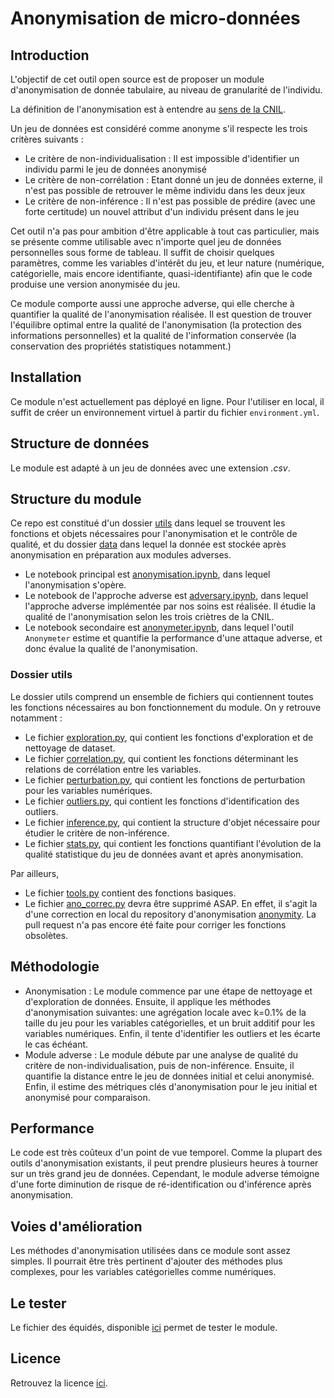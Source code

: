 # Anonymisation de micro-données

## Introduction

L'objectif de cet outil open source est de proposer un module d'anonymisation de donnée tabulaire, au niveau de granularité de l'individu.

La définition de l'anonymisation est à entendre au [sens de la CNIL](https://www.cnil.fr/fr/lanonymisation-de-donnees-personnelles).

Un jeu de données est considéré comme anonyme s'il respecte les trois critères suivants :
- Le critère de non-individualisation : Il est impossible d'identifier un individu parmi le jeu de données anonymisé
- Le critère de non-corrélation : Etant donné un jeu de données externe, il n'est pas possible de retrouver le même individu dans les deux jeux
- Le critère de non-inférence : Il n'est pas possible de prédire (avec une forte certitude) un nouvel attribut d'un individu présent dans le jeu

Cet outil n'a pas pour ambition d'être applicable à tout cas particulier, mais se présente comme utilisable avec n'importe quel jeu de données personnelles sous forme de tableau. Il suffit de choisir quelques paramètres, comme les variables d'intérêt du jeu, et leur nature (numérique, catégorielle, mais encore identifiante, quasi-identifiante) afin que le code produise une version anonymisée du jeu.

Ce module comporte aussi une approche adverse, qui elle cherche à quantifier la qualité de l'anonymisation réalisée. Il est question de trouver l'équilibre optimal entre la qualité de l'anonymisation (la protection des informations personnelles) et la qualité de l'information conservée (la conservation des propriétés statistiques notamment.)

## Installation

Ce module n'est actuellement pas déployé en ligne. Pour l'utiliser en local, il suffit de créer un environnement virtuel à partir du fichier `environment.yml`.

## Structure de données

Le module est adapté à un jeu de données avec une extension *.csv*.

## Structure du module

Ce repo est constitué d'un dossier [utils](utils/) dans lequel se trouvent les fonctions et objets nécessaires pour l'anonymisation et le contrôle de qualité, et du dossier [data](data/) dans lequel la donnée est stockée après anonymisation en préparation aux modules adverses.
- Le notebook principal est [anonymisation.ipynb](anonymisation.ipynb), dans lequel l'anonymisation s'opère.
- Le notebook de l'approche adverse est [adversary.ipynb](adversary.ipynb), dans lequel l'approche adverse implémentée par nos soins est réalisée. Il étudie la qualité de l'anonymisation selon les trois criètres de la CNIL.
- Le notebook secondaire est [anonymeter.ipynb](anonymeter.ipynb), dans lequel l'outil `Anonymeter` estime et quantifie la performance d'une attaque adverse, et donc évalue la qualité de l'anonymisation.

### Dossier utils

Le dossier utils comprend un ensemble de fichiers qui contiennent toutes les fonctions nécessaires au bon fonctionnement du module. On y retrouve notamment :
- Le fichier [exploration.py](utils/exploration.py), qui contient les fonctions d'exploration et de nettoyage de dataset.
- Le fichier [correlation.py](utils/correlation.py), qui contient les fonctions déterminant les relations de corrélation entre les variables.
- Le fichier [perturbation.py](utils/perturbation.py), qui contient les fonctions de perturbation pour les variables numériques.
- Le fichier [outliers.py](utils/outliers.py), qui contient les fonctions d'identification des outliers.
- Le fichier [inference.py](utils/inference.py), qui contient la structure d'objet nécessaire pour étudier le critère de non-inférence.
- Le fichier [stats.py](utils/stats.py), qui contient les fonctions quantifiant l'évolution de la qualité statistique du jeu de données avant et après anonymisation.

Par ailleurs,
- Le fichier [tools.py](utils/tools.py) contient des fonctions basiques.
- Le fichier [ano_correc.py](utils/ano_correc.py) devra être supprimé ASAP. En effet, il s'agit la d'une correction en local du repository d'anonymisation [anonymity](https://github.com/SGMAP-AGD/anonymisation). La pull request n'a pas encore été faite pour corriger les fonctions obsolètes.

## Méthodologie

- Anonymisation :
Le module commence par une étape de nettoyage et d'exploration de données.
Ensuite, il applique les méthodes d'anonymisation suivantes: une agrégation locale avec k=0.1% de la taille du jeu pour les variables catégorielles, et un bruit additif pour les variables numériques.
Enfin, il tente d'identifier les outliers et les écarte le cas échéant.
- Module adverse :
Le module débute par une analyse de qualité du critère de non-individualisation, puis de non-inférence. Ensuite, il quantifie la distance entre le jeu de données initial et celui anonymisé.
Enfin, il estime des métriques clés d'anonymisation pour le jeu initial et anonymisé pour comparaison.

## Performance

Le code est très coûteux d'un point de vue temporel. Comme la plupart des outils d'anonymisation existants, il peut prendre plusieurs heures à tourner sur un très grand jeu de données.
Cependant, le module adverse témoigne d'une forte diminution de risque de ré-identification ou d'inférence après anonymisation.

## Voies d'amélioration

Les méthodes d'anonymisation utilisées dans ce module sont assez simples. Il pourrait être très pertinent d'ajouter des méthodes plus complexes, pour les variables catégorielles comme numériques.

## Le tester

Le fichier des équidés, disponible [ici](https://www.data.gouv.fr/fr/datasets/fichier-des-equides/) permet de tester le module.

## Licence

Retrouvez la licence [ici](LICENSE).
